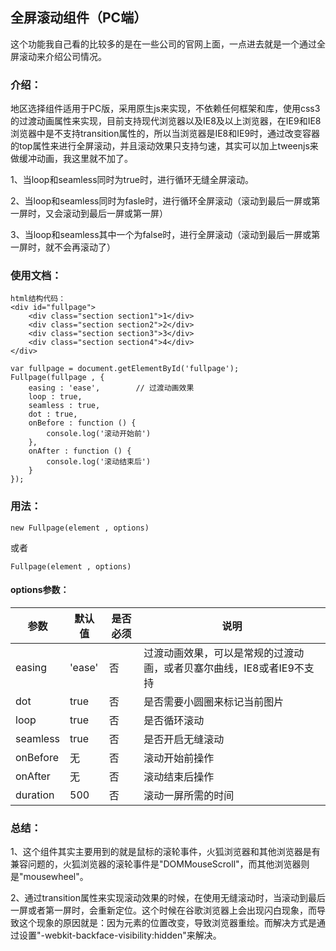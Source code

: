 ## 全屏滚动组件（PC端）
这个功能我自己看的比较多的是在一些公司的官网上面，一点进去就是一个通过全屏滚动来介绍公司情况。

### 介绍：
地区选择组件适用于PC版，采用原生js来实现，不依赖任何框架和库，使用css3的过渡动画属性来实现，目前支持现代浏览器以及IE8及以上浏览器，在IE9和IE8浏览器中是不支持transition属性的，所以当浏览器是IE8和IE9时，通过改变容器的top属性来进行全屏滚动，并且滚动效果只支持匀速，其实可以加上tweenjs来做缓冲动画，我这里就不加了。

1、当loop和seamless同时为true时，进行循环无缝全屏滚动。

2、当loop和seamless同时为fasle时，进行循环全屏滚动（滚动到最后一屏或第一屏时，又会滚动到最后一屏或第一屏）

3、当loop和seamless其中一个为false时，进行全屏滚动（滚动到最后一屏或第一屏时，就不会再滚动了）

### 使用文档：
```
html结构代码：
<div id="fullpage">
    <div class="section section1">1</div>
    <div class="section section2">2</div>
    <div class="section section3">3</div>
    <div class="section section4">4</div>
</div>
```
```
var fullpage = document.getElementById('fullpage');
Fullpage(fullpage , {
    easing : 'ease',        // 过渡动画效果
    loop : true,
    seamless : true,
    dot : true,
    onBefore : function () {
        console.log('滚动开始前')
    },
    onAfter : function () {
        console.log('滚动结束后')
    }
});
```

### 用法：
```
new Fullpage(element , options)
```
或者
```
Fullpage(element , options)
```
#### options参数：
参数 | 默认值 | 是否必须 | 说明
---|---|---|---
easing | 'ease' | 否 | 过渡动画效果，可以是常规的过渡动画，或者贝塞尔曲线，IE8或者IE9不支持
dot | true | 否 | 是否需要小圆圈来标记当前图片
loop | true | 否 | 是否循环滚动
seamless | true | 否 | 是否开启无缝滚动
onBefore | 无 | 否 | 滚动开始前操作
onAfter | 无 | 否 | 滚动结束后操作
duration | 500 | 否 | 滚动一屏所需的时间

### 总结：

1、这个组件其实主要用到的就是鼠标的滚轮事件，火狐浏览器和其他浏览器是有兼容问题的，火狐浏览器的滚轮事件是"DOMMouseScroll"，而其他浏览器则是"mousewheel"。

2、通过transition属性来实现滚动效果的时候，在使用无缝滚动时，当滚动到最后一屏或者第一屏时，会重新定位。这个时候在谷歌浏览器上会出现闪白现象，而导致这个现象的原因就是：因为元素的位置改变，导致浏览器重绘。而解决方式是通过设置"-webkit-backface-visibility:hidden"来解决。